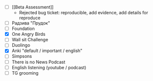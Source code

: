 * [ ] [[Beta Assessment]]
	* Rejected bug ticket: reproducible, add evidence, add details for reproduce
* [ ] Радзива "Прудок"
* [ ] Foundation
* [x] One Angry Birds
* [ ] Wall sit Challenge
* [ ] Duolingo
* [x] Anki "default / important / english"
* [ ] Simpsons
* [ ] There is no News Podcast
* [ ] English listening (youtube / podcast)
* [ ] TG grooming